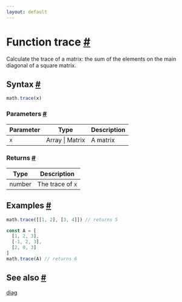 ```yaml
---
layout: default
---
```


<!-- Note: This file is automatically generated from source code comments. Changes made in this file will be overridden. -->

<h1 id="function-trace">Function trace <a href="#function-trace" title="Permalink">#</a></h1>

Calculate the trace of a matrix: the sum of the elements on the main
diagonal of a square matrix.


<h2 id="syntax">Syntax <a href="#syntax" title="Permalink">#</a></h2>

```js
math.trace(x)
```

<h3 id="parameters">Parameters <a href="#parameters" title="Permalink">#</a></h3>

Parameter | Type | Description
--------- | ---- | -----------
`x` | Array &#124; Matrix | A matrix

<h3 id="returns">Returns <a href="#returns" title="Permalink">#</a></h3>

Type | Description
---- | -----------
number | The trace of `x`


<h2 id="examples">Examples <a href="#examples" title="Permalink">#</a></h2>

```js
math.trace([[1, 2], [3, 4]]) // returns 5

const A = [
  [1, 2, 3],
  [-1, 2, 3],
  [2, 0, 3]
]
math.trace(A) // returns 6
```


<h2 id="see-also">See also <a href="#see-also" title="Permalink">#</a></h2>

[diag](diag.html)
